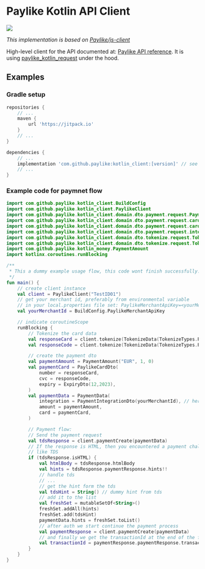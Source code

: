 # Paylike Kotlin API Client

<a href="https://jitpack.io/#paylike/kotlin_client" target="_blank">
    <img src="https://jitpack.io/v/paylike/kotlin_client.svg" />
</a>

*This implementation is based on [Paylike/js-client](https://github.com/paylike/js-client)*

High-level client for the API documented at:
[Paylike API reference](https://github.com/paylike/api-reference).
It is using [paylike_kotlin_request](https://jitpack.io/#paylike/kotlin_client) under the
hood.



## Examples

### Gradle setup
```groovy
repositories {
    // ...
    maven {
        url 'https://jitpack.io'
    }
    // ...
}

dependencies {
    // ...
    implementation 'com.github.paylike:kotlin_client:[version]' // see the badge under the title
    // ...
}
```

### Example code for paymnet flow

```kotlin
import com.github.paylike.kotlin_client.BuildConfig
import com.github.paylike.kotlin_client.PaylikeClient
import com.github.paylike.kotlin_client.domain.dto.payment.request.PaymentData
import com.github.paylike.kotlin_client.domain.dto.payment.request.card.ExpiryDto
import com.github.paylike.kotlin_client.domain.dto.payment.request.card.PaylikeCardDto
import com.github.paylike.kotlin_client.domain.dto.payment.request.integration.PaymentIntegrationDto
import com.github.paylike.kotlin_client.domain.dto.tokenize.request.TokenizeData
import com.github.paylike.kotlin_client.domain.dto.tokenize.request.TokenizeTypes
import com.github.paylike.kotlin_money.PaymentAmount
import kotlinx.coroutines.runBlocking

/**
 * This a dummy example usage flow, this code wont finish successfully.
 */
fun main() {
    // create client instance
    val client = PaylikeClient("TestID01")
    // get your merchant id, preferably from environmental variable
    // in your local.properties file set: PaylikeMerchantApiKey=<yourMerchantId>
    val yourMerchantId = BuildConfig.PaylikeMerchantApiKey

    // indicate coroutineScope
    runBlocking {
        // Tokenize the card data
        val responseCard = client.tokenize(TokenizeData(TokenizeTypes.PCN, "4100000000000000"))
        val responseCode = client.tokenize(TokenizeData(TokenizeTypes.PCSC, "111"))

        // create the payment dto
        val paymentAmount = PaymentAmount("EUR", 1, 0)
        val paymentCard = PaylikeCardDto(
            number = responseCard,
            cvc = responseCode,
            expiry = ExpiryDto(12,2023),
        )
        val paymentData = PaymentData(
            integration = PaymentIntegrationDto(yourMerchantId), // here comes your merchant id
            amount = paymentAmount,
            card = paymentCard,
        )

        // Payment flow:
        // Send the payment request
        val tdsResponse = client.paymentCreate(paymentData)
        // If the response is HTML, then you encountered a payment challenge
        // like TDS
        if (tdsResponse.isHTML) {
            val htmlBody = tdsResponse.htmlBody
            val hints = tdsResponse.paymentResponse.hints!!
            // handle tds
            // ...
            // get the hint form the tds
            val tdsHint = String() // dummy hint from tds
            // add it to the list
            val freshSet = mutableSetOf<String>()
            freshSet.addAll(hints)
            freshSet.add(tdsHint)
            paymentData.hints = freshSet.toList()
            // after auth we start continue the payment process
            val paymentResponse = client.paymentCreate(paymentData)
            // and finally we get the transactionId at the end of the flow
            val transactionId = paymentResponse.paymentResponse.transactionId
        }
    }
}
```
